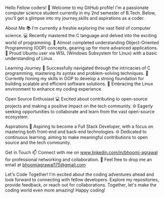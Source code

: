 
Hello Fellow coders! 👋 
Welcome to my GitHub profile! I'm a passionate computer science student currently in my 2nd semester of B.Tech. Below, you'll get a glimpse into my journey,skills and aspirations as a coder.

About Me
📚 I'm currently a freshie exploring the vast field of computer science.
💻 Recently mastered the C language and delved into the exciting world of programming.
🧠 Almost completed understanding Object-Oriented Programming (OOP) concepts, gearing up for more advanced applications.
🐧 Proud Ubuntu user via WSL (Windows Subsystem for Linux) with a basic understanding of Linux.

Learning Journey
🌱 Successfully navigated through the intricacies of C programming, mastering its syntax and problem-solving techniques.
📘 Currently honing my skills in OOP to develop a strong foundation for building scalable and efficient software solutions.
🚀 Embracing the Linux environment to enhance my coding experience.

Open Source Enthusiast
💻 Excited about contributing to open-source projects and making a positive impact on the tech community.
🌐 Eagerly seeking opportunities to collaborate and learn from the vast open-source ecosystem.

Aspirations
🚀 Aspiring to become a Full Stack Developer, with a focus on mastering both front-end and back-end technologies.
🌐 Dedicated to continuous learning, aiming to make meaningful contributions to open source and the tech community.

Get in Touch
📫 Connect with me on www.linkedin.com/in/bhoomi-agrawal for professional networking and collaboration.
📧 Feel free to drop me an email at bhoomiagrawal175@gmail.com

Let's Code Together!
I'm excited about the coding adventures ahead and look forward to connecting with fellow developers. Explore my repositories, provide feedback, or reach out for collaborations.
Together, let's make the coding world even more amazing! Happy coding! 
